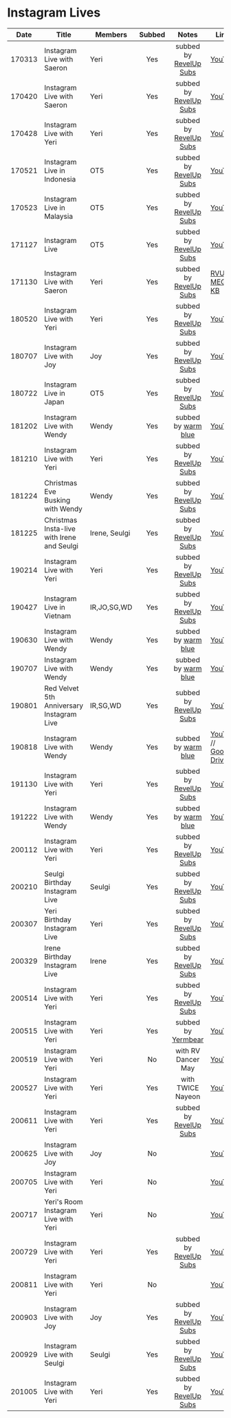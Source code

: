 # Instagram Lives

|  Date  | Title                                      | Members       | Subbed |              Notes              | Links                                                                                                                                                                                   |
|:------:|--------------------------------------------|---------------|:------:|:-------------------------------:|-----------------------------------------------------------------------------------------------------------------------------------------------------------------------------------------|
| 170313 | Instagram Live with Saeron                 | Yeri          |  Yes   | subbed by [RevelUp Subs][rvus]  | [YouTube](https://youtu.be/LPsZ4sxvqKo) |
| 170420 | Instagram Live with Saeron                 | Yeri          |  Yes   | subbed by [RevelUp Subs][rvus]  | [YouTube](https://youtu.be/ap6bGxy9uTI) |
| 170428 | Instagram Live with Yeri                   | Yeri          |  Yes   | subbed by [RevelUp Subs][rvus]  | [YouTube](https://youtu.be/2XT6qCfWCU4) |
| 170521 | Instagram Live in Indonesia                | OT5           |  Yes   | subbed by [RevelUp Subs][rvus]  | [YouTube](https://youtu.be/iNXasmLt9kA) |
| 170523 | Instagram Live in Malaysia                 | OT5           |  Yes   | subbed by [RevelUp Subs][rvus]  | [YouTube](https://youtu.be/R5FYDwWEyoo) |
| 171127 | Instagram Live                             | OT5           |  Yes   | subbed by [RevelUp Subs][rvus]  | [YouTube](https://youtu.be/-LlHmPBizd8) |
| 171130 | Instagram Live with Saeron                 | Yeri          |  Yes   | subbed by [RevelUp Subs][rvus]  | [RVUS](https://revelupsubs.com/2017/11/30/eng-171130-yeri-insta-live-w-saeron/) // [MEGA](https://mega.nz/#!dwp1EaRQ!P5QUG1U2gqiU5VVpflUctXZ9tCHNHy_uHajcmgV1i1Y) // [KB][171130_kb_ig] |
| 180520 | Instagram Live with Yeri                   | Yeri          |  Yes   | subbed by [RevelUp Subs][rvus]  | [YouTube](https://youtu.be/Y6PQLDraRoA) |
| 180707 | Instagram Live with Joy                    | Joy           |  Yes   | subbed by [RevelUp Subs][rvus]  | [YouTube](https://youtu.be/3eMfxLTMq-k) |
| 180722 | Instagram Live in Japan                    | OT5           |  Yes   | subbed by [RevelUp Subs][rvus]  | [YouTube](https://youtu.be/4Wae2wVYWa8) |
| 181202 | Instagram Live with Wendy                  | Wendy         |  Yes   | subbed by [warm blue][warmblue] | [YouTube](https://youtu.be/yqgYi3z_Ilc) |
| 181210 | Instagram Live with Yeri                   | Yeri          |  Yes   | subbed by [RevelUp Subs][rvus]  | [YouTube](https://youtu.be/W46th1zcNVc) |
| 181224 | Christmas Eve Busking with Wendy           | Wendy         |  Yes   | subbed by [RevelUp Subs][rvus]  | [YouTube](https://youtu.be/c1tdnIolchk) |
| 181225 | Christmas Insta-live with Irene and Seulgi | Irene, Seulgi |  Yes   | subbed by [RevelUp Subs][rvus]  | [YouTube](https://youtu.be/XUpX3um8T9g) |
| 190214 | Instagram Live with Yeri                   | Yeri          |  Yes   | subbed by [RevelUp Subs][rvus]  | [YouTube](https://youtu.be/bs6UKf2rrd8) |
| 190427 | Instagram Live in Vietnam                  | IR,JO,SG,WD   |  Yes   | subbed by [RevelUp Subs][rvus]  | [YouTube](https://youtu.be/S6DHz5ndhTs) |
| 190630 | Instagram Live with Wendy                  | Wendy         |  Yes   | subbed by [warm blue][warmblue] | [YouTube](https://youtu.be/jTPvAZ_X0L0) |
| 190707 | Instagram Live with Wendy                  | Wendy         |  Yes   | subbed by [warm blue][warmblue] | [YouTube](https://youtu.be/RmCvmOMm7XI) |
| 190801 | Red Velvet 5th Anniversary Instagram Live  | IR,SG,WD      |  Yes   | subbed by [RevelUp Subs][rvus]  | [YouTube](https://youtu.be/rivpcqttZHg) |
| 190818 | Instagram Live with Wendy                  | Wendy         |  Yes   | subbed by [warm blue][warmblue] | [YouTube](https://youtu.be/07uSondP16E) // [Google Drive](https://drive.google.com/file/d/15_y7SSxl_1QWA4FGiOE757C7tuRFnMLx/view) |
| 191130 | Instagram Live with Yeri                   | Yeri          |  Yes   | subbed by [RevelUp Subs][rvus]  | [YouTube](https://youtu.be/cfR6fdW0BW8) |
| 191222 | Instagram Live with Wendy                  | Wendy         |  Yes   | subbed by [warm blue][warmblue] | [YouTube](https://youtu.be/YaCZZ2JDBcw) |
| 200112 | Instagram Live with Yeri                   | Yeri          |  Yes   | subbed by [RevelUp Subs][rvus]  | [YouTube](https://youtu.be/_LFX_LTkKNo) |
| 200210 | Seulgi Birthday Instagram Live             | Seulgi        |  Yes   | subbed by [RevelUp Subs][rvus]  | [YouTube](https://youtu.be/DOBavWPAoXc) |
| 200307 | Yeri Birthday Instagram Live               | Yeri          |  Yes   | subbed by [RevelUp Subs][rvus]  | [YouTube](https://youtu.be/ZwA80E07DhE) |
| 200329 | Irene Birthday Instagram Live              | Irene         |  Yes   | subbed by [RevelUp Subs][rvus]  | [YouTube](https://youtu.be/R5UMhe0N8cE) |
| 200514 | Instagram Live with Yeri                   | Yeri          |  Yes   | subbed by [RevelUp Subs][rvus]  | [YouTube](https://youtu.be/AazweNR0W-I) |
| 200515 | Instagram Live with Yeri                   | Yeri          |  Yes   | subbed by [Yermbear][yermbear]  | [YouTube](https://youtu.be/12n-HRwQWy0) |
| 200519 | Instagram Live with Yeri                   | Yeri          |   No   |       with RV Dancer May        | [YouTube](https://youtu.be/ABirkTHjblw) |
| 200527 | Instagram Live with Yeri                   | Yeri          |  Yes   |        with TWICE Nayeon        | [YouTube](https://youtu.be/_jAvazYNVS4) |
| 200611 | Instagram Live with Yeri                   | Yeri          |  Yes   | subbed by [RevelUp Subs][rvus]  | [YouTube](https://youtu.be/tn0AdOYlG20) |
| 200625 | Instagram Live with Joy                    | Joy           |   No   |                                 | [YouTube](https://youtu.be/C5jB8q-1QcM) |
| 200705 | Instagram Live with Yeri                   | Yeri          |   No   |                                 | [YouTube](https://youtu.be/08EHwfewpn4) |
| 200717 | Yeri's Room Instagram Live with Yeri       | Yeri          |   No   |                                 | [YouTube](https://youtu.be/WpYetvw5lUw) |
| 200729 | Instagram Live with Yeri                   | Yeri          |  Yes   | subbed by [RevelUp Subs][rvus]  | [YouTube](https://youtu.be/xv41UJHOwfc) |
| 200811 | Instagram Live with Yeri                   | Yeri          |   No   |                                 | [YouTube](https://youtu.be/nZNXRP9vXdU) |
| 200903 | Instagram Live with Joy                    | Joy           |  Yes   | subbed by [RevelUp Subs][rvus]  | [YouTube](https://youtu.be/9IP-S8cPdFU) |
| 200929 | Instagram Live with Seulgi                 | Seulgi        |  Yes   | subbed by [RevelUp Subs][rvus]  | [YouTube](https://youtu.be/z6bB1OgUO6I) |
| 201005 | Instagram Live with Yeri                   | Yeri          |  Yes   | subbed by [RevelUp Subs][rvus]  | [YouTube](https://youtu.be/4nfi8OERL6w) |



&#x200b;

[171130_kb_ig]:https://telemaxus.keybase.pub/rv/livestream/171130%20Yeri%20Instagram%20Live%20w%20Saeron.mp4

[warmblue]:https://www.youtube.com/channel/UC74OVvBafaQKD2RBOvhK_XQ
[rvus]:https://revelupsubs.com/
[yermbear]:https://www.youtube.com/channel/UC2ovJWPCbyGSKzlrQ4uq88w